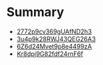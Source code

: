 # Summary

- [2772p9cv369gUAfND2h3](rules/2772p9cv369gUAfND2h3.md)
- [3u4p9k28RWJ43QEG26A3](rules/3u4p9k28RWJ43QEG26A3.md)
- [6Z6d24Mvet9p8e4499zA](rules/6Z6d24Mvet9p8e4499zA.md)
- [Kr8dpj9G82fdf24rnF6f](rules/Kr8dpj9G82fdf24rnF6f.md)
